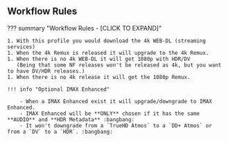 ## Workflow Rules

??? summary "Workflow Rules - [CLICK TO EXPAND]"

    1. With this profile you would download the 4k WEB-DL (streaming services)
    1. When the 4k Remux is released it will upgrade to the 4k Remux.
    1. When there is no 4k WEB-DL it will get 1080p with HDR/DV
       (Being that some NF releases won't be released as 4k, but you want to have DV/HDR releases.)
    1. When there is no 4k release it will get the 1080p Remux.

    !!! info "Optional IMAX Enhanced"

        - When a IMAX Enhanced exist it will upgrade/downgrade to IMAX Enhanced.
        - IMAX Enhanced will be **ONLY** chosen if it has the same **AUDIO** and **HDR Metadata** :bangbang:
        - It won't downgrade from a `TrueHD Atmos` to a `DD+ Atmos` or from a `DV` to a `HDR`. :bangbang:
